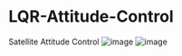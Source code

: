 # LQR-Attitude-Control
Satellite Attitude Control
![image](https://user-images.githubusercontent.com/103686807/171955678-4f11a2c3-b267-44db-acb4-3ac0382d3584.png)
![image](https://user-images.githubusercontent.com/103686807/171955740-408a6806-5ed7-490e-98e3-0286e5fa75b6.png)
